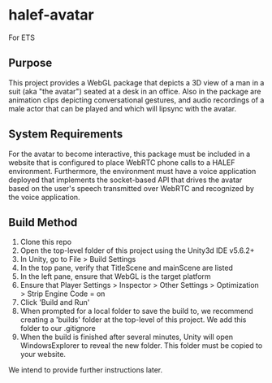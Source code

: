 # halef-avatar
For ETS

Purpose
-------
This project provides a WebGL package that depicts a 3D view of a man in a suit (aka "the avatar") seated at a desk in an office. Also in the package are animation clips depicting conversational gestures, and audio recordings of a male actor that can be played and which will lipsync with the avatar.

System Requirements
-------------------
For the avatar to become interactive, this package must be included in a website that is configured to place WebRTC phone calls to a HALEF environment. Furthermore, the environment must have a voice application deployed that implements the socket-based API that drives the avatar based on the user's speech transmitted over WebRTC and recognized by the voice application.

Build Method
------------
1. Clone this repo
1. Open the top-level folder of this project using the Unity3d IDE v5.6.2+
1. In Unity, go to File > Build Settings
1. In the top pane, verify that TitleScene and mainScene are listed
1. In the left pane, ensure that WebGL is the target platform
1. Ensure that Player Settings > Inspector > Other Settings > Optimization > Strip Engine Code = on
1. Click 'Build and Run'
1. When prompted for a local folder to save the build to, we recommend creating a 'builds' folder at the top-level of this project. We add this folder to our .gitignore
1. When the build is finished after several minutes, Unity will open WindowsExplorer to reveal the new folder. This folder must be copied to your website.

We intend to provide further instructions later.
